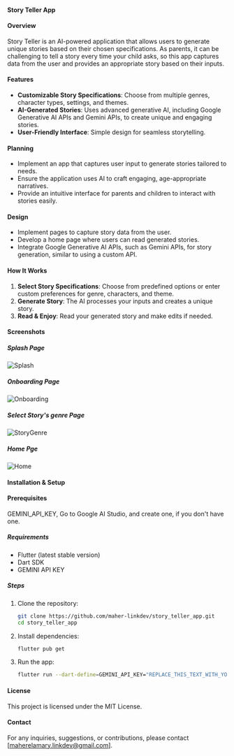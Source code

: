 #### Story Teller App

#### Overview

Story Teller is an AI-powered application that allows users to generate unique stories based on their chosen
specifications. As parents, it can be challenging to tell a story every time your child asks, so this app captures data
from the user and provides an appropriate story based on their inputs.

#### Features

- **Customizable Story Specifications**: Choose from multiple genres, character types, settings, and themes.
- **AI-Generated Stories**: Uses advanced generative AI, including Google Generative AI APIs and Gemini APIs, to create
  unique and engaging stories.
- **User-Friendly Interface**: Simple design for seamless storytelling.

#### Planning

- Implement an app that captures user input to generate stories tailored to needs.
- Ensure the application uses AI to craft engaging, age-appropriate narratives.
- Provide an intuitive interface for parents and children to interact with stories easily.

#### Design

- Implement pages to capture story data from the user.
- Develop a home page where users can read generated stories.
- Integrate Google Generative AI APIs, such as Gemini APIs, for story generation, similar to using a custom API.

#### How It Works

1. **Select Story Specifications**: Choose from predefined options or enter custom preferences for genre, characters,
   and theme.
2. **Generate Story**: The AI processes your inputs and creates a unique story.
3. **Read & Enjoy**: Read your generated story and make edits if needed.

#### Screenshots

##### Splash Page

![Splash](assets/screenshots/story_teller_splash.png)

##### Onboarding Page

![Onboarding](assets/screenshots/story_teller_onboarding.png)

##### Select Story's genre Page

![StoryGenre](assets/screenshots/story_teller_select_genre.png)

##### Home Pge

![Home](assets/screenshots/story_teller_home.png)

#### Installation & Setup

#### Prerequisites

GEMINI_API_KEY, Go to Google AI Studio, and create one, if you don't have one.

##### Requirements

- Flutter (latest stable version)
- Dart SDK
- GEMINI API KEY

##### Steps

1. Clone the repository:
   ```sh
   git clone https://github.com/maher-linkdev/story_teller_app.git
   cd story_teller_app
   ```
2. Install dependencies:
   ```sh
   flutter pub get
   ```
3. Run the app:
   ```sh
   flutter run --dart-define=GEMINI_API_KEY="REPLACE_THIS_TEXT_WITH_YOUR_GEMINI_API_KEY"
   ```

#### License

This project is licensed under the MIT License.

#### Contact

For any inquiries, suggestions, or contributions, please contact [maherelamary.linkdev@gmail.com].

